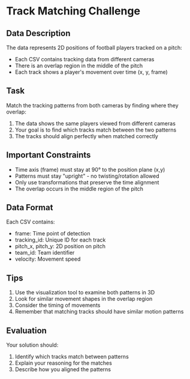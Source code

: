 # Track Matching Challenge

## Data Description
The data represents 2D positions of football players tracked on a pitch:
- Each CSV contains tracking data from different cameras
- There is an overlap region in the middle of the pitch
- Each track shows a player's movement over time (x, y, frame)

## Task
Match the tracking patterns from both cameras by finding where they overlap:

1. The data shows the same players viewed from different cameras
2. Your goal is to find which tracks match between the two patterns
3. The tracks should align perfectly when matched correctly

## Important Constraints
- Time axis (frame) must stay at 90° to the position plane (x,y)
- Patterns must stay "upright" - no twisting/rotation allowed
- Only use transformations that preserve the time alignment
- The overlap occurs in the middle region of the pitch

## Data Format
Each CSV contains:
- frame: Time point of detection
- tracking_id: Unique ID for each track
- pitch_x, pitch_y: 2D position on pitch
- team_id: Team identifier
- velocity: Movement speed

## Tips
1. Use the visualization tool to examine both patterns in 3D
2. Look for similar movement shapes in the overlap region
3. Consider the timing of movements
4. Remember that matching tracks should have similar motion patterns

## Evaluation
Your solution should:
1. Identify which tracks match between patterns
2. Explain your reasoning for the matches
3. Describe how you aligned the patterns 